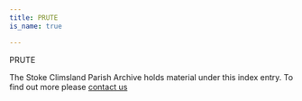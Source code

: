 ```yaml
---
title: PRUTE
is_name: true

---
```


PRUTE


The Stoke Climsland Parish Archive holds material under this index entry. To find out more please [contact us](/contact/)
